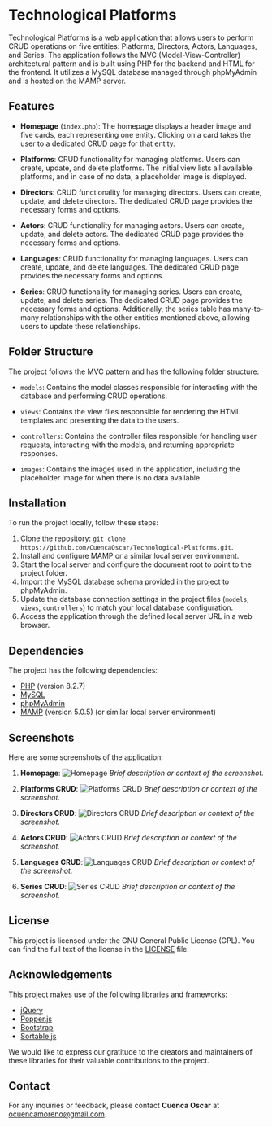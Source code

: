 # Technological Platforms

Technological Platforms is a web application that allows users to perform CRUD operations on five entities: Platforms, Directors, Actors, Languages, and Series. The application follows the MVC (Model-View-Controller) architectural pattern and is built using PHP for the backend and HTML for the frontend. It utilizes a MySQL database managed through phpMyAdmin and is hosted on the MAMP server.

## Features

- **Homepage** (`index.php`): The homepage displays a header image and five cards, each representing one entity. Clicking on a card takes the user to a dedicated CRUD page for that entity.

- **Platforms**: CRUD functionality for managing platforms. Users can create, update, and delete platforms. The initial view lists all available platforms, and in case of no data, a placeholder image is displayed.

- **Directors**: CRUD functionality for managing directors. Users can create, update, and delete directors. The dedicated CRUD page provides the necessary forms and options.

- **Actors**: CRUD functionality for managing actors. Users can create, update, and delete actors. The dedicated CRUD page provides the necessary forms and options.

- **Languages**: CRUD functionality for managing languages. Users can create, update, and delete languages. The dedicated CRUD page provides the necessary forms and options.

- **Series**: CRUD functionality for managing series. Users can create, update, and delete series. The dedicated CRUD page provides the necessary forms and options. Additionally, the series table has many-to-many relationships with the other entities mentioned above, allowing users to update these relationships.

## Folder Structure

The project follows the MVC pattern and has the following folder structure:

- `models`: Contains the model classes responsible for interacting with the database and performing CRUD operations.

- `views`: Contains the view files responsible for rendering the HTML templates and presenting the data to the users.

- `controllers`: Contains the controller files responsible for handling user requests, interacting with the models, and returning appropriate responses.

- `images`: Contains the images used in the application, including the placeholder image for when there is no data available.

## Installation

To run the project locally, follow these steps:

1. Clone the repository: `git clone https://github.com/CuencaOscar/Technological-Platforms.git`.
2. Install and configure MAMP or a similar local server environment.
3. Start the local server and configure the document root to point to the project folder.
4. Import the MySQL database schema provided in the project to phpMyAdmin.
5. Update the database connection settings in the project files (`models`, `views`, `controllers`) to match your local database configuration.
6. Access the application through the defined local server URL in a web browser.

## Dependencies

The project has the following dependencies:

- [PHP](https://www.php.net/) (version 8.2.7)
- [MySQL](https://www.mysql.com/)
- [phpMyAdmin](https://www.phpmyadmin.net/)
- [MAMP](https://www.mamp.info/) (version 5.0.5) (or similar local server environment)

## Screenshots

Here are some screenshots of the application:

1. **Homepage**: ![Homepage](path/to/homepage-screenshot.png)
   *Brief description or context of the screenshot.*

2. **Platforms CRUD**: ![Platforms CRUD](path/to/platforms-crud-screenshot.png)
   *Brief description or context of the screenshot.*

3. **Directors CRUD**: ![Directors CRUD](path/to/directors-crud-screenshot.png)
   *Brief description or context of the screenshot.*

4. **Actors CRUD**: ![Actors CRUD](path/to/actors-crud-screenshot.png)
   *Brief description or context of the screenshot.*

5. **Languages CRUD**: ![Languages CRUD](path/to/languages-crud-screenshot.png)
   *Brief description or context of the screenshot.*

6. **Series CRUD**: ![Series CRUD](path/to/series-crud-screenshot.png)
   *Brief description or context of the screenshot.*


## License

This project is licensed under the GNU General Public License (GPL). You can find the full text of the license in the [LICENSE](LICENSE) file.


## Acknowledgements

This project makes use of the following libraries and frameworks:

- [jQuery](https://jquery.com/)
- [Popper.js](https://popper.js.org/)
- [Bootstrap](https://getbootstrap.com/)
- [Sortable.js](https://github.com/SortableJS/Sortable)

We would like to express our gratitude to the creators and maintainers of these libraries for their valuable contributions to the project.


## Contact

For any inquiries or feedback, please contact **Cuenca Oscar** at ocuencamoreno@gmail.com.

